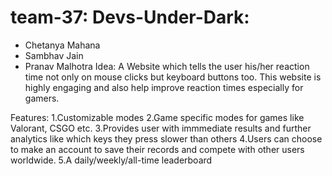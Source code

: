 # team-37: Devs-Under-Dark: 
 - Chetanya Mahana
 - Sambhav Jain
 - Pranav Malhotra
Idea:
A Website which tells the user his/her reaction time not only on mouse clicks but keyboard buttons too.
This website is highly engaging and also help improve reaction times especially for gamers.

Features:
 1.Customizable modes
 2.Game specific modes for games like Valorant, CSGO etc.
 3.Provides user with immmediate results and further analytics like which keys they press slower than others
 4.Users can choose to make an account to save their records and compete with other users worldwide.
 5.A daily/weekly/all-time leaderboard
